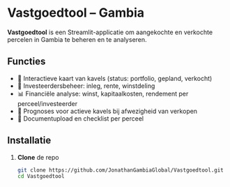 # Vastgoedtool – Gambia

**Vastgoedtool** is een Streamlit-applicatie om aangekochte en verkochte percelen in Gambia te beheren en te analyseren.

## Functies
- 📍 Interactieve kaart van kavels (status: portfolio, gepland, verkocht)  
- 👥 Investeerdersbeheer: inleg, rente, winstdeling  
- 📊 Financiële analyse: winst, kapitaalkosten, rendement per perceel/investeerder  
- 🔄 Prognoses voor actieve kavels bij afwezigheid van verkopen  
- 📂 Documentupload en checklist per perceel

## Installatie
1. **Clone** de repo  
   ```bash
   git clone https://github.com/JonathanGambiaGlobal/Vastgoedtool.git
   cd Vastgoedtool
